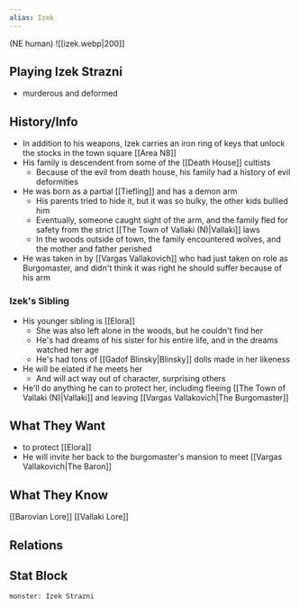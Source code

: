 ```yaml
---
alias: Izek
---
```

(NE human)
![[izek.webp|200]]
## Playing Izek Strazni
- murderous and deformed

## History/Info
- In addition to his weapons, Izek carries an iron ring of keys that unlock the stocks in the town square [[Area N8]]
- His family is descendent from some of the [[Death House]] cultists
	- Because of the evil from death house, his family had a history of evil deformities
- He was born as a partial [[Tiefling]] and has a demon arm
	- His parents tried to hide it, but it was so bulky, the other kids bullied him
	- Eventually, someone caught sight of the arm, and the family fled for safety from the strict [[The Town of Vallaki (N)|Vallaki]] laws
	- In the woods outside of town, the family encountered wolves, and the mother and father perished
- He was taken in by [[Vargas Vallakovich]] who had just taken on role as Burgomaster, and didn't think it was right he should suffer because of his arm

### Izek's Sibling
- His younger sibling is [[Elora]]
	- She was also left alone in the woods, but he couldn't find her
	- He's had dreams of his sister for his entire life, and in the dreams watched her age
	- He's had tons of [[Gadof Blinsky|Blinsky]] dolls made in her likeness
- He will be elated if he meets her
	- And will act way out of character, surprising others
- He'll do anything he can to protect her, including fleeing [[The Town of Vallaki (N)|Vallaki]] and leaving [[Vargas Vallakovich|The Burgomaster]]

## What They Want
- to protect [[Elora]]
- He will invite her back to the burgomaster's mansion to meet [[Vargas Vallakovich|The Baron]]

## What They Know
[[Barovian Lore]]
[[Vallaki Lore]]

## Relations

## Stat Block

```statblock
monster: Izek Strazni
```

```dataviewjs
```
